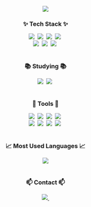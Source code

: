 <p align="center">
  <img src="https://capsule-render.vercel.app/api?type=rect&height=180&color=gradient&customColorList=0,2,2,5,30&text=%EA%B0%9C%EB%B0%9C%EC%9E%90%20JIHO%EC%9E%85%EB%8B%88%EB%8B%A4!&animation=fadeIn&fontColor=ffffff&fontSize=42&fontAlignY=45&desc=%ED%94%84%EB%A1%A0%ED%8A%B8%EC%97%94%EB%93%9C%20%26%20%EB%B8%94%EB%A1%9D%EC%B2%B4%EC%9D%B8%20%EA%B0%9C%EB%B0%9C%EC%9E%90%EC%97%90%20%EA%B4%80%EC%8B%AC%EC%9D%B4%20%EB%A7%8E%EC%9D%80%20%EA%B0%9C%EB%B0%9C%EC%9E%90%EC%9E%85%EB%8B%88%EB%8B%A4.&descSize=14&descAlign=60&descAlignY=70">
</p>


<!--내용 부분-->
<h3 align="center">✨ Tech Stack ✨</h3>
<div align="center">
  <img src="https://img.shields.io/badge/html5-E34F26.svg?style=for-the-badge&logo=html5&logoColor=white" />&nbsp
  <img src="https://img.shields.io/badge/css3-1572B6.svg?style=for-the-badge&logo=css3&logoColor=white" />&nbsp
  <img src="https://img.shields.io/badge/javascript-F7DF1E.svg?style=for-the-badge&logo=javascript&logoColor=20232a" />&nbsp
  <img src="https://img.shields.io/badge/typescript-007ACC.svg?style=for-the-badge&logo=typescript&logoColor=white" />&nbsp
</div>

<div align="center">
  <img src="https://img.shields.io/badge/tailwindcss-1daabb.svg?style=for-the-badge&logo=tailwind-css&logoColor=white" />&nbsp
  <img src="https://img.shields.io/badge/react-20232a.svg?style=for-the-badge&logo=react&logoColor=61DAFB" />&nbsp
  <img src="https://img.shields.io/badge/Next.js-000000?style=for-the-badge&logo=next.js&logoColor=white" />&nbsp
</div>

<br>

<h3 align="center">📚 Studying 📚</h3>
<div align="center">
  <img src="https://img.shields.io/badge/React%20Query-FF4154?style=for-the-badge&logo=react%20query&logoColor=white" />&nbsp
  <img src="https://img.shields.io/badge/Solidity-363636?style=for-the-badge&logo=solidity&logoColor=white" />&nbsp
</div>

<br>

<h3 align="center">🔧 Tools 🔧</h3>
<div align="center">
  <img src="https://img.shields.io/badge/git-F05033.svg?style=for-the-badge&logo=git&logoColor=white" />&nbsp
  <img src="https://img.shields.io/badge/github-181717.svg?style=for-the-badge&logo=github&logoColor=white" />&nbsp
  <img src="https://img.shields.io/badge/Notion-F3F3F3.svg?style=for-the-badge&logo=notion&logoColor=black" />&nbsp
  <img src="https://img.shields.io/badge/Obsidian-7C3AED.svg?style=for-the-badge&logo=obsidian&logoColor=white" />&nbsp
</div>

<div align="center">
  <img src="https://img.shields.io/badge/figma-F24E1E.svg?style=for-the-badge&logo=figma&logoColor=white" />&nbsp
  <img src="https://img.shields.io/badge/VSCode-007ACC.svg?style=for-the-badge&logo=visual-studio-code&logoColor=white" />&nbsp
  <img src="https://img.shields.io/badge/Cursor-000000.svg?style=for-the-badge&logo=cursor&logoColor=white" />&nbsp
  <img src="https://img.shields.io/badge/Windsurf-0078D7.svg?style=for-the-badge&logo=windsurf&logoColor=white" />&nbsp
</div>

<br>

<h3 align="center">📈 Most Used Languages 📈</h3>
<div align="center">
  <img src="https://github-readme-stats.vercel.app/api/top-langs/?username=IJHO-NUl1l1&layout=compact&theme=tokyonight" />
</div>

<br>

<h3 align="center">📫 Contact 📫</h3>
<div align="center">
  <a href="mailto:x8608666@gmail.com">
    <img
      src="https://img.shields.io/badge/x8608666@gmail.com-D14836?style=for-the-badge&logo=gmail&logoColor=white"/>&nbsp
  </a>
</div>
